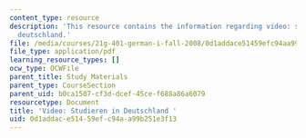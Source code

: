 ```yaml
---
content_type: resource
description: 'This resource contains the information regarding video: studieren in
  deutschland.'
file: /media/courses/21g-401-german-i-fall-2008/0d1addace51459efc94aa99b251e3f13_MIT21G_401F08_vid_stu.pdf
file_type: application/pdf
learning_resource_types: []
ocw_type: OCWFile
parent_title: Study Materials
parent_type: CourseSection
parent_uid: b0ca1507-cf3d-dcef-45ce-f688a86a6079
resourcetype: Document
title: 'Video: Studieren in Deutschland '
uid: 0d1addac-e514-59ef-c94a-a99b251e3f13
---
```


